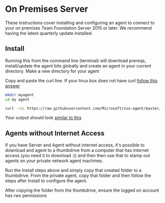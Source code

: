 # On Premises Server

These instructions cover installing and configuring an agent to connect to your on premises Team Foundation Server 2015 or later.  We recommend having the latest quarterly update installed.

## Install

Running this from the command line (terminal) will download prereqs, install/update the agent bits globally and create an agent in your current directory.  Make a new directory for your agent

Copy and paste the curl line.  If your linux box does not have curl [follow this answer](http://askubuntu.com/questions/259681/the-program-curl-is-currently-not-installed)

```bash
mkdir myagent
cd my agent

curl -sSL https://raw.githubusercontent.com/Microsoft/vso-agent/master/getagent.sh | bash
```
Your output should look [similar to this](sampleoutput.md)


## Agents without Internet Access

If you have Server and Agent without internet access, it's possible to download and agent to a thumbdrive from a computer that has internet access (you need it to download :)) and then then use that to stamp out agents on your private network agent machines.

Run the Install steps above and simply copy that created folder to a thumbdrive.  From the private agent, copy that folder and then follow the steps after Install to configure the agent.

After copying the folder from the thumbdrive, ensure the logged on account has rwx permissions


